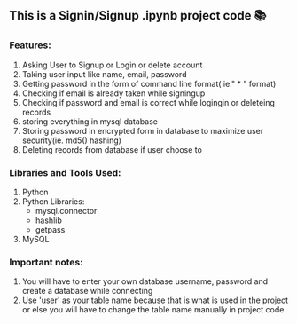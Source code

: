 ## This is a Signin/Signup .ipynb project code :books:

### Features:            
  1. Asking User to Signup or Login or delete account
  2. Taking user input like name, email, password
  3. Getting password in the form of command line format( ie." * " format)
  4. Checking if email is already taken while signingup
  5. Checking if password and email is correct while logingin or deleteing records
  6. storing everything in mysql database
  7. Storing password in encrypted form in database to maximize user security(ie. md5() hashing)
  8. Deleting records from database if user choose to 
  
### Libraries and Tools Used:
  1. Python
  2. Python Libraries:
      * mysql.connector
      * hashlib
      * getpass
  3. MySQL
  
### Important notes:
  1. You will have to enter your own database username, password and create a database while connecting
  2. Use 'user' as your table name because that is what is used in the project or else you will have to change the table name manually in project code 
